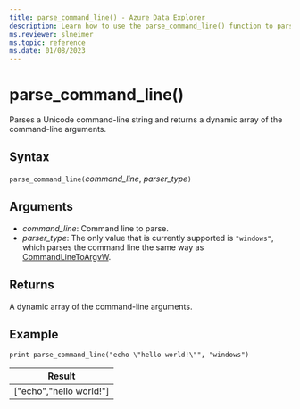 ```yaml
---
title: parse_command_line() - Azure Data Explorer
description: Learn how to use the parse_command_line() function to parse a unicode command-line string.
ms.reviewer: slneimer
ms.topic: reference
ms.date: 01/08/2023
---
```

# parse_command_line()

Parses a Unicode command-line string and returns a dynamic array of the command-line arguments.

## Syntax

`parse_command_line(`*command_line*, *parser_type*`)`

## Arguments

* *command_line*: Command line to parse.
* *parser_type*: The only value that is currently supported is `"windows"`, which parses the command line the same way as [CommandLineToArgvW](/windows/win32/api/shellapi/nf-shellapi-commandlinetoargvw).

## Returns

A dynamic array of the command-line arguments.

## Example

<!-- csl: https://help.kusto.windows.net/Samples -->
```kusto
print parse_command_line("echo \"hello world!\"", "windows")
```

|Result|
|---|
|["echo","hello world!"]|
